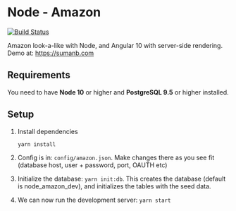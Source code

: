 # Node - Amazon
[![Build Status](https://travis-ci.org/sumanbh/node-amazon.svg?branch=master)](https://travis-ci.org/sumanbh/node-amazon)

Amazon look-a-like with Node, and Angular 10 with server-side rendering. Demo at: https://sumanb.com

## Requirements
You need to have **Node 10** or higher and **PostgreSQL 9.5** or higher installed.

## Setup
1. Install dependencies
    ```
    yarn install
    ```
    
2. Config is in: ``config/amazon.json``. Make changes there as you see fit (database host, user + password, port, OAUTH etc)
    
3. Initialize the database: ``yarn init:db``. This creates the database (default is node_amazon_dev), and initializes the tables with the seed data.

4. We can now run the development server: ```yarn start```
